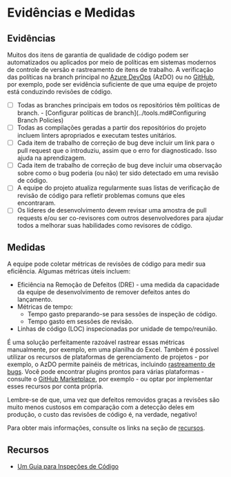 # Evidências e Medidas

## Evidências

Muitos dos itens de garantia de qualidade de código podem ser automatizados ou aplicados por meio de políticas em sistemas modernos de controle de versão e rastreamento de itens de trabalho. A verificação das políticas na branch principal no [Azure DevOps](https://azure.microsoft.com/pt-br/services/devops/) (AzDO) ou no [GitHub](https://github.com/), por exemplo, pode ser evidência suficiente de que uma equipe de projeto está conduzindo revisões de código.

* [ ] Todas as branches principais em todos os repositórios têm políticas de branch. - [Configurar políticas de branch](../tools.md#Configuring Branch Policies)
* [ ] Todas as compilações geradas a partir dos repositórios do projeto incluem linters apropriados e executam testes unitários.
* [ ] Cada item de trabalho de correção de bug deve incluir um link para o pull request que o introduziu, assim que o erro for diagnosticado. Isso ajuda na aprendizagem.
* [ ] Cada item de trabalho de correção de bug deve incluir uma observação sobre como o bug poderia (ou não) ter sido detectado em uma revisão de código.
* [ ] A equipe do projeto atualiza regularmente suas listas de verificação de revisão de código para refletir problemas comuns que eles encontraram.
* [ ] Os líderes de desenvolvimento devem revisar uma amostra de pull requests e/ou ser co-revisores com outros desenvolvedores para ajudar todos a melhorar suas habilidades como revisores de código.

## Medidas

A equipe pode coletar métricas de revisões de código para medir sua eficiência. Algumas métricas úteis incluem:

* Eficiência na Remoção de Defeitos (DRE) - uma medida da capacidade da equipe de desenvolvimento de remover defeitos antes do lançamento.
* Métricas de tempo:
  * Tempo gasto preparando-se para sessões de inspeção de código.
  * Tempo gasto em sessões de revisão.
* Linhas de código (LOC) inspecionadas por unidade de tempo/reunião.

É uma solução perfeitamente razoável rastrear essas métricas manualmente, por exemplo, em uma planilha do Excel. Também é possível utilizar os recursos de plataformas de gerenciamento de projetos - por exemplo, o AzDO permite painéis de métricas, incluindo [rastreamento de bugs](https://learn.microsoft.com/pt-br/azure/devops/boards/backlogs/manage-bugs?view=azure-devops&tabs=new-web-form). Você pode encontrar plugins prontos para várias plataformas - consulte o [GitHub Marketplace](https://github.com/marketplace), por exemplo - ou optar por implementar esses recursos por conta própria.

Lembre-se de que, uma vez que defeitos removidos graças a revisões são muito menos custosos em comparação com a detecção deles em produção, o custo das revisões de código é, na verdade, negativo!

Para obter mais informações, consulte os links na seção de [recursos](#resources).

## Recursos

* [Um Guia para Inspeções de Código](http://www.ganssle.com/inspections.pdf)
